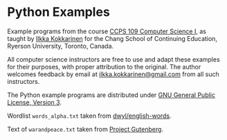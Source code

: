 # Python Examples

Example programs from the course [CCPS 109 Computer Science I](https://docs.google.com/document/d/1xj3_jehCEMB0las9o6OWgDFB8HuC47hCVYW4UNByFGo/edit?usp=sharing), as taught by [Ilkka Kokkarinen](http://www.scs.ryerson.ca/~ikokkari/) for the Chang School of Continuing Education, Ryerson University, Toronto, Canada.

All computer science instructors are free to use and adapt these examples for their purposes, with proper attribution to the original. The author welcomes feedback by email at ilkka.kokkarinen@gmail.com from all such instructors.

The Python example programs are distributed under [GNU General Public License, Version 3](https://www.gnu.org/licenses/gpl-3.0.txt). 

Wordlist `words_alpha.txt` taken from [dwyl/english-words](https://github.com/dwyl/english-words).

Text of `warandpeace.txt` taken from [Project Gutenberg](http://www.gutenberg.org/ebooks/2600).
